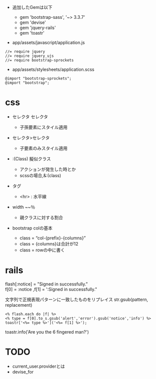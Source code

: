 - 追加したGemは以下
    - gem 'bootstrap-sass', '~> 3.3.7'
    - gem 'devise'
    - gem 'jquery-rails'
    - gem 'toastr'
    
- app/assets/javascript/application.js    
```
//= require jquery
//= require jquery_ujs
//= require bootstrap-sprockets
```
- app/assets/stylesheets/application.scss
```
@import "bootstrap-sprockets";
@import "bootstrap";
```
# css
- セレクタ セレクタ
    - 子孫要素にスタイル適用
- セレクタ>セレクタ
    - 子要素のみスタイル適用

- :(Class) 擬似クラス
    - アクションが発生した時とか
    - scssの場合,&:(class)
    
- タグ
    - \<hr> : 水平線
     
- width ~~％
    - 親クラスに対する割合
- bootstrap colの基本    
    - class = “col-{prefix}-{columns}”
    - class = {columns}は合計が12 
    - class = rowの中に書く

# rails 
flash[:notice] = "Signed in successfully."   
f[0] = :notice ,f[1] = ':Signed in successfully." 

文字列で正規表現パターンに一致したものをリプレイス
str.gsub(pattern, replacement)
```    
<% flash.each do |f| %>
<% type = f[0].to_s.gsub('alert','error').gsub('notice','info') %>
toastr['<%= type %>']('<%= f[1] %>');
```
toastr.info('Are you the 6 fingered man?')

# TODO
- current_user.providerとは
- devise_for
